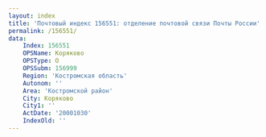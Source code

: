 ```yaml
---
layout: index
title: 'Почтовый индекс 156551: отделение почтовой связи Почты России'
permalink: /156551/
data:
    Index: 156551
    OPSName: Коряково
    OPSType: О
    OPSSubm: 156999
    Region: 'Костромская область'
    Autonom: ''
    Area: 'Костромской район'
    City: Коряково
    City1: ''
    ActDate: '20001030'
    IndexOld: ''
---
```

